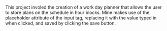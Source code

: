 This project involed the creation of a work day planner that allows the user to store plans on the schedule in hour blocks. Mine makes use of the placeholder attribute of the input tag, replacing it with the value typed in when clicked, and saved by clicking the save button.

